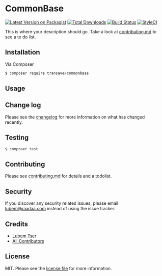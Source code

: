 # CommonBase

[![Latest Version on Packagist][ico-version]][link-packagist]
[![Total Downloads][ico-downloads]][link-downloads]
[![Build Status][ico-travis]][link-travis]
[![StyleCI][ico-styleci]][link-styleci]

This is where your description should go. Take a look at [contributing.md](contributing.md) to see a to do list.

## Installation

Via Composer

``` bash
$ composer require transave/commonbase
```

## Usage

## Change log

Please see the [changelog](changelog.md) for more information on what has changed recently.

## Testing

``` bash
$ composer test
```

## Contributing

Please see [contributing.md](contributing.md) for details and a todolist.

## Security

If you discover any security related issues, please email lubem@raadaa.com instead of using the issue tracker.

## Credits

- [Lubem Tser][link-author]
- [All Contributors][link-contributors]

## License

MIT. Please see the [license file](license.md) for more information.

[ico-version]: https://img.shields.io/packagist/v/transave/commonbase.svg?style=flat-square
[ico-downloads]: https://img.shields.io/packagist/dt/transave/commonbase.svg?style=flat-square
[ico-travis]: https://img.shields.io/travis/transave/commonbase/master.svg?style=flat-square
[ico-styleci]: https://styleci.io/repos/12345678/shield

[link-packagist]: https://packagist.org/packages/transave/commonbase
[link-downloads]: https://packagist.org/packages/transave/commonbase
[link-travis]: https://travis-ci.org/transave/commonbase
[link-styleci]: https://styleci.io/repos/12345678
[link-author]: https://github.com/transave
[link-contributors]: ../../contributors
